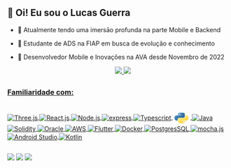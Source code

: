  ## 👋 Oi! Eu sou o Lucas Guerra
 
- 🌱 Atualmente tendo uma imersāo profunda na parte Mobile e Backend 
- 💞️ Estudante de ADS na FIAP em busca de evolução e conhecimento
- 📍 Desenvolvedor Mobile e Inovações na AVA desde Novembro de 2022

  <div align="center">
  <a href="https://github.com/LucasGuerraS">
  <img height="150em" src="https://github-readme-stats.vercel.app/api?username=LucasGuerraS&show_icons=true&theme=dark&include_all_commits=true&count_private=false">
  <img height="150em" src="https://github-readme-stats.vercel.app/api/top-langs/?username=LucasGuerraS&layout=compact&langs_count=10&theme=dark">
</div>
 
 ##
 
 ### Familiaridade com:
 
  <div style="display: inline_block"><br>
  <img align="center" alt="Three.js" height="40" width="40" src="https://cdn.jsdelivr.net/gh/devicons/devicon/icons/threejs/threejs-original.svg" />
  <img align="center" alt="React.js" height="30" width="40" src="https://cdn.jsdelivr.net/gh/devicons/devicon/icons/react/react-original.svg" />
  <img align="center" alt="Node.js" height="30" width="40" src="https://cdn.jsdelivr.net/gh/devicons/devicon/icons/nodejs/nodejs-plain.svg" />
  <img align="center" alt="express" height="30" width="40" src="https://cdn.jsdelivr.net/gh/devicons/devicon/icons/express/express-original.svg" />
  <img align="center" alt="Typescript" height="30" width="40" src="https://cdn.jsdelivr.net/gh/devicons/devicon/icons/typescript/typescript-original.svg" />
  <img align="center" alt="Python" height="30" width="40" src="https://raw.githubusercontent.com/devicons/devicon/master/icons/python/python-original.svg">
  <img align="center" alt="Java" height="30" width="40" src="https://cdn.jsdelivr.net/gh/devicons/devicon/icons/java/java-original.svg" />
  <img align="center" alt="Solidity" height="30" width="40" src="https://cdn.jsdelivr.net/gh/devicons/devicon/icons/solidity/solidity-plain.svg" />
  <img align="center" alt="Oracle" height="50" width="50" src="https://cdn.jsdelivr.net/gh/devicons/devicon/icons/oracle/oracle-original.svg" />
  <img align="center" alt="AWS" height="60" width="60" src="https://cdn.jsdelivr.net/gh/devicons/devicon/icons/amazonwebservices/amazonwebservices-plain-wordmark.svg" />
   <img align="center" alt="Flutter" height="30" width="40" src="https://cdn.jsdelivr.net/gh/devicons/devicon/icons/flutter/flutter-original.svg" />
  <img align="center" alt="Docker" height="30" width="40" src="https://cdn.jsdelivr.net/gh/devicons/devicon/icons/docker/docker-original-wordmark.svg"  />
   <img align="center" alt="PostgresSQL" height="30" width="40" src="https://cdn.jsdelivr.net/gh/devicons/devicon/icons/postgresql/postgresql-original-wordmark.svg" />
  <img align="center" alt="mocha.js" height="30" width="30" src="https://cdn.jsdelivr.net/gh/devicons/devicon/icons/mocha/mocha-plain.svg" />
  <img align="center" alt="Android Studio" height="30" width="40" src="https://cdn.jsdelivr.net/gh/devicons/devicon/icons/androidstudio/androidstudio-original.svg" />
   <img align="center" alt="Kotlin" height="20" width="30" src="https://cdn.jsdelivr.net/gh/devicons/devicon/icons/kotlin/kotlin-original.svg" />
  </div>
  
  ##
  
<div>
   <a href="https://instagram.com/guerrones" target="_blank"><img src="https://img.shields.io/badge/-Instagram-%23E4405F?style=for-the-badge&logo=instagram&logoColor=white" target="_blank"></a>
  <a href = "mailto:lucasgasardo@gmail.com"><img src="https://img.shields.io/badge/-Gmail-%23333?style=for-the-badge&logo=gmail&logoColor=white" target="_blank"></a>
  <a href="https://www.linkedin.com/in/lucas-guerra-de-azevedo-sardo-05b792226" target="_blank"><img src="https://img.shields.io/badge/-LinkedIn-%230077B5?style=for-the-badge&logo=linkedin&logoColor=white" target="_blank"></a>   

   
   </div>
  
   
